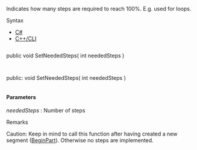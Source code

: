 Indicates how many steps are required to reach 100%. E.g. used for loops.

Syntax

* [C#](#i-syntax-CS)
* [C++/CLI](#i-syntax-CPP2005)

```
```
public void SetNeededSteps( 
   int neededSteps
)
```
```

```
```
public:
void SetNeededSteps( 
   int neededSteps
)
```
```

#### Parameters

*neededSteps*
:   Number of steps

Remarks

Caution: Keep in mind to call this function after having created a new segment ([BeginPart](Eplan.EplApi.Baseu~Eplan.EplApi.Base.Progress~BeginPart.html)). Otherwise no steps are implemented.


